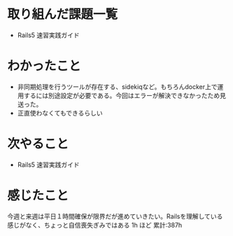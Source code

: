 # 取り組んだ課題一覧
- Rails5 速習実践ガイド
# わかったこと
- 非同期処理を行うツールが存在する、sidekiqなど。もちろんdocker上で運用するには別途設定が必要である。今回はエラーが解決できなかったため見送った。
- 正直使わなくてもできるらしい
# 次やること
- Rails5 速習実践ガイド
# 感じたこと
今週と来週は平日１時間確保が限界だが進めていきたい。Railsを理解している感じがなく、ちょっと自信喪失ぎみではある
1h ほど
累計:387h




